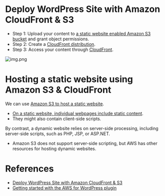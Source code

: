 # Deploy WordPress Site with Amazon CloudFront & S3
- Step 1: Upload your content to [a static website enabled Amazon S3 bucket](../2_AWSServices/7_StorageServices/3_ObjectStorageS3/Readme.md) and grant object permissions.
- Step 2: Create a [CloudFront distribution](../2_AWSServices/1_NetworkingAndContentDelivery/1_EdgeNetworking/AmazonCloudFront.md).
- Step 3: Access your content through [CloudFront](../2_AWSServices/1_NetworkingAndContentDelivery/1_EdgeNetworking/AmazonCloudFront.md).

![img.png](https://d2908q01vomqb2.cloudfront.net/cb4e5208b4cd87268b208e49452ed6e89a68e0b8/2017/11/06/1-1024x576.png)

# Hosting a static website using Amazon S3 & CloudFront

We can use [Amazon S3 to host a static website](https://docs.aws.amazon.com/AmazonS3/latest/userguide/WebsiteHosting.html).
- [On a static website, individual webpages include static content](../3_SystemGlossaries/CDNs/StaticContentWithCDN.md). 
- They might also contain client-side scripts.

By contrast, a dynamic website relies on server-side processing, including server-side scripts, such as PHP, JSP, or ASP.NET.
- Amazon S3 does not support server-side scripting, but AWS has other resources for hosting dynamic websites.

# References
- [Deploy WordPress Site with Amazon CloudFront & S3](https://aws.amazon.com/blogs/startups/how-to-accelerate-your-wordpress-site-with-amazon-cloudfront/)
- [Getting started with the AWS for WordPress plugin](https://docs.aws.amazon.com/AmazonCloudFront/latest/DeveloperGuide/WordPressPlugIn.html)